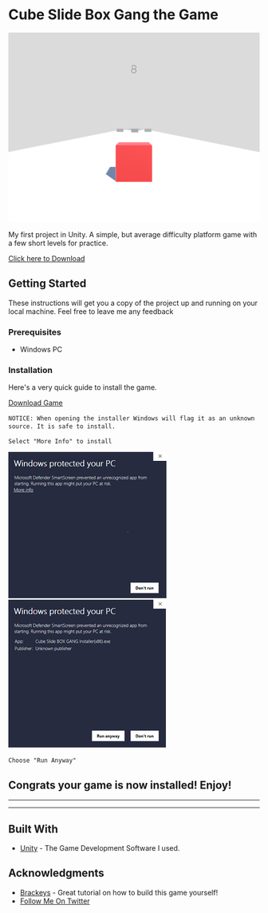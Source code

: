 # Cube Slide Box Gang the Game

![Level01 Gif](/Assets/Img/CSBG.gif)

My first project in Unity. A simple, but average difficulty platform game with a few short levels for practice.

[Click here to Download](#Installation)

## Getting Started

These instructions will get you a copy of the project up and running on your local machine. Feel free to leave me any feedback

### Prerequisites

- Windows PC

### Installation

Here's a very quick guide to install the game.

[Download Game](https://mega.nz/file/25xREQaC)

```
NOTICE: When opening the installer Windows will flag it as an unknown source. It is safe to install.
```

```
Select "More Info" to install
```

![windows error 1](/Assets/Img/Windows1.png) ![windows error 2](/Assets/Img/windows2.png)

```
Choose "Run Anyway"
```

## Congrats your game is now installed! Enjoy!

---

---

## Built With

- [Unity](https://unity.com) - The Game Development Software I used.

## Acknowledgments

- [Brackeys](https://youtube.com/Brackeys) - Great tutorial on how to build this game yourself!
- [Follow Me On Twitter](http://twitter.com/CodesByMo)
